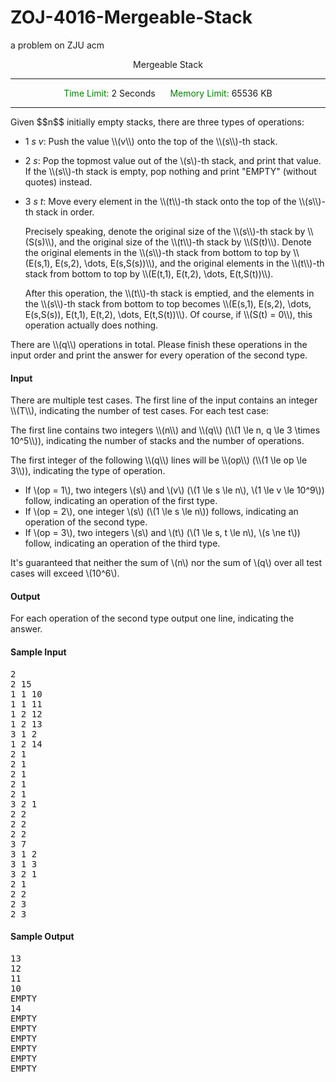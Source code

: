 # ZOJ-4016-Mergeable-Stack
a problem on ZJU acm


<center><span class="bigProblemTitle">Mergeable Stack</span></center>
<hr>
<center>
<font color="green">Time Limit: </font> 2 Seconds
&nbsp;&nbsp;&nbsp;&nbsp;
<font color="green">Memory Limit: </font> 65536 KB
</center>
<hr>
<p>Given $$n$$ initially empty stacks, there are three types of operations:</p>

<ul>
  <li><p>1 <var>s</var> <var>v</var>: Push the value \\(v\\) onto the top of the \\(s\\)-th stack.</p></li>
  <li><p>2 <var>s</var>: Pop the topmost value out of the \(s\)-th stack, and print that value. If the \\(s\\)-th stack is empty, pop nothing and print "EMPTY" (without quotes) instead.</p></li>
  <li>
    <p>3 <var>s</var> <var>t</var>: Move every element in the \\(t\\)-th stack onto the top of the \\(s\\)-th stack in order.</p>
    <p>Precisely speaking, denote the original size of the \\(s\\)-th stack by \\(S(s)\\), and the original size of the \\(t\\)-th stack by \\(S(t)\\). Denote the original elements in the \\(s\\)-th stack from bottom to top by \\(E(s,1), E(s,2), \dots, E(s,S(s))\\), and the original elements in the \\(t\\)-th stack from bottom to top by \\(E(t,1), E(t,2), \dots, E(t,S(t))\\).</p>
    <p>After this operation, the \\(t\\)-th stack is emptied, and the elements in the \\(s\\)-th stack from bottom to top becomes \\(E(s,1), E(s,2), \dots, E(s,S(s)), E(t,1), E(t,2), \dots, E(t,S(t))\\). Of course, if \\(S(t) = 0\\), this operation actually does nothing.</p>
  </li>
</ul>

<p>There are \\(q\\) operations in total. Please finish these operations in the input order and print the answer for every operation of the second type.</p>

<h4>Input</h4>

<p>There are multiple test cases. The first line of the input contains an integer \\(T\\), indicating the number of test cases. For each test case:</p>

<p>The first line contains two integers \\(n\\) and \\(q\\) (\\(1 \le n, q \le 3 \times 10^5\\)), indicating the number of stacks and the number of operations.</p>

<p>The first integer of the following \\(q\\) lines will be \\(op\\) (\\(1 \le op \le 3\\)), indicating the type of operation.</p>

<ul>
  <li>If \(op = 1\), two integers \(s\) and \(v\) (\(1 \le s \le n\), \(1 \le v \le 10^9\)) follow, indicating an operation of the first type.</li>
  <li>If \(op = 2\), one integer \(s\) (\(1 \le s \le n\)) follows, indicating an operation of the second type.</li>
  <li>If \(op = 3\), two integers \(s\) and \(t\) (\(1 \le s, t \le n\), \(s \ne t\)) follow, indicating an operation of the third type.</li>
</ul>

<p>It's guaranteed that neither the sum of \(n\) nor the sum of \(q\) over all test cases will exceed \(10^6\).</p>

<h4>Output</h4>

<p>For each operation of the second type output one line, indicating the answer.</p>

<h4>Sample Input</h4>
<pre>2
2 15
1 1 10
1 1 11
1 2 12
1 2 13
3 1 2
1 2 14
2 1
2 1
2 1
2 1
2 1
3 2 1
2 2
2 2
2 2
3 7
3 1 2
3 1 3
3 2 1
2 1
2 2
2 3
2 3
</pre>

<h4>Sample Output</h4>
<pre>13
12
11
10
EMPTY
14
EMPTY
EMPTY
EMPTY
EMPTY
EMPTY
EMPTY
</pre>